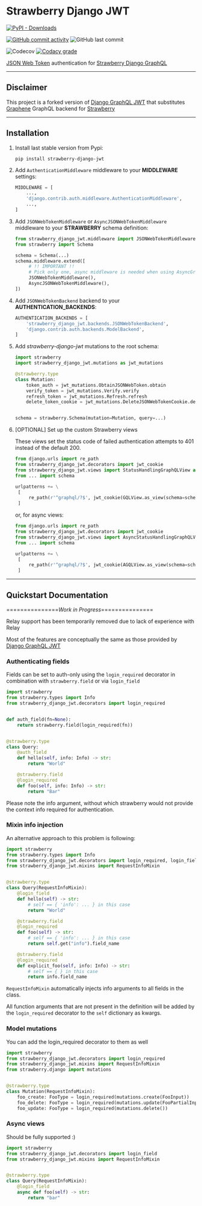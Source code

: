 # Strawberry Django JWT

[![PyPI - Downloads](https://img.shields.io/pypi/dm/strawberry-django-jwt?style=for-the-badge)](https://pypi.org/project/strawberry-django-jwt/)

[![GitHub commit activity](https://img.shields.io/github/commit-activity/m/KundaPanda/strawberry-django-jwt?style=for-the-badge)](https://github.com/KundaPanda/strawberry-django-jwt/graphs/commit-activity)
![GitHub last commit](https://img.shields.io/github/last-commit/KundaPanda/strawberry-django-jwt?style=for-the-badge)

![Codecov](https://img.shields.io/codecov/c/github/KundaPanda/strawberry-django-jwt?style=for-the-badge)
[![Codacy grade](https://img.shields.io/codacy/grade/aa892e1ed8924429af95d9eeaa495338?style=for-the-badge)](https://www.codacy.com/gh/KundaPanda/strawberry-django-jwt/dashboard?utm_source=github.com&utm_medium=referral&utm_content=KundaPanda/strawberry-django-jwt&utm_campaign=Badge_Grade)

[JSON Web Token](https://jwt.io/>) authentication
for [Strawberry Django GraphQL](https://strawberry.rocks/docs/integrations/django)

---

## Disclaimer

This project is a forked version of [Django GraphQL JWT](https://github.com/flavors/django-graphql-jwt) that
substitutes [Graphene](https://graphene-python.org/) GraphQL backend for [Strawberry](https://strawberry.rocks/)

---

## Installation

1. Install last stable version from Pypi:

   ```shell
   pip install strawberry-django-jwt
   ```

2. Add `AuthenticationMiddleware` middleware to your **MIDDLEWARE** settings:

   ```python
   MIDDLEWARE = [
       ...,
       'django.contrib.auth.middleware.AuthenticationMiddleware',
       ...,
   ]
   ```

3. Add `JSONWebTokenMiddleware` or `AsyncJSONWebTokenMiddleware` middleware to your **STRAWBERRY** schema definition:

   ```python
   from strawberry_django_jwt.middleware import JSONWebTokenMiddleware, AsyncJSONWebTokenMiddleware
   from strawberry import Schema

   schema = Schema(...)
   schema.middleware.extend([
        # !! IMPORTANT !!
        # Pick only one, async middleware is needed when using AsyncGraphQLSchema
        JSONWebTokenMiddleware(),
        AsyncJSONWebTokenMiddleware(),
   ])
   ```

4. Add `JSONWebTokenBackend` backend to your **AUTHENTICATION_BACKENDS**:

   ```python
   AUTHENTICATION_BACKENDS = [
       'strawberry_django_jwt.backends.JSONWebTokenBackend',
       'django.contrib.auth.backends.ModelBackend',
   ]
   ```

5. Add _strawberry-django-jwt_ mutations to the root schema:

   ```python
   import strawberry
   import strawberry_django_jwt.mutations as jwt_mutations

   @strawberry.type
   class Mutation:
       token_auth = jwt_mutations.ObtainJSONWebToken.obtain
       verify_token = jwt_mutations.Verify.verify
       refresh_token = jwt_mutations.Refresh.refresh
       delete_token_cookie = jwt_mutations.DeleteJSONWebTokenCookie.delete_cookie


   schema = strawberry.Schema(mutation=Mutation, query=...)
   ```

6. \[OPTIONAL\] Set up the custom Strawberry views

   These views set the status code of failed authentication attempts to 401 instead of the default 200.

   ```python
   from django.urls import re_path
   from strawberry_django_jwt.decorators import jwt_cookie
   from strawberry_django_jwt.views import StatusHandlingGraphQLView as GQLView
   from ... import schema

   urlpatterns += \
    [
        re_path(r'^graphql/?$', jwt_cookie(GQLView.as_view(schema=schema))),
    ]
   ```

   or, for async views:

   ```python
   from django.urls import re_path
   from strawberry_django_jwt.decorators import jwt_cookie
   from strawberry_django_jwt.views import AsyncStatusHandlingGraphQLView as AGQLView
   from ... import schema

   urlpatterns += \
    [
        re_path(r'^graphql/?$', jwt_cookie(AGQLView.as_view(schema=schema))),
    ]
   ```

---

## Quickstart Documentation

===============_Work in Progress_===============

Relay support has been temporarily removed due to lack of experience with Relay

Most of the features are conceptually the same as those provided
by [Django GraphQL JWT](https://github.com/flavors/django-graphql-jwt)

### Authenticating fields

Fields can be set to auth-only using the `login_required` decorator in combination with `strawberry.field` or
via `login_field`

```python
import strawberry
from strawberry.types import Info
from strawberry_django_jwt.decorators import login_required


def auth_field(fn=None):
    return strawberry.field(login_required(fn))


@strawberry.type
class Query:
    @auth_field
    def hello(self, info: Info) -> str:
        return "World"

    @strawberry.field
    @login_required
    def foo(self, info: Info) -> str:
        return "Bar"
```

Please note the info argument, without which strawberry would not provide the context info required for authentication.

### Mixin info injection

An alternative approach to this problem is following:

```python
import strawberry
from strawberry.types import Info
from strawberry_django_jwt.decorators import login_required, login_field
from strawberry_django_jwt.mixins import RequestInfoMixin


@strawberry.type
class Query(RequestInfoMixin):
    @login_field
    def hello(self) -> str:
        # self == { 'info': ... } in this case
        return "World"

    @strawberry.field
    @login_required
    def foo(self) -> str:
        # self == { 'info': ... } in this case
        return self.get("info").field_name

    @strawberry.field
    @login_required
    def explicit_foo(self, info: Info) -> str:
        # self == { } in this case
        return info.field_name
```

`RequestInfoMixin` automatically injects info arguments to all fields in the class.

All function arguments that are not present in the definition will be added by the `login_required` decorator to
the `self` dictionary as kwargs.

### Model mutations

You can add the login_required decorator to them as well

```python
import strawberry
from strawberry_django_jwt.decorators import login_required
from strawberry_django_jwt.mixins import RequestInfoMixin
from strawberry.django import mutations


@strawberry.type
class Mutation(RequestInfoMixin):
    foo_create: FooType = login_required(mutations.create(FooInput))
    foo_delete: FooType = login_required(mutations.update(FooPartialInput))
    foo_update: FooType = login_required(mutations.delete())
```

### Async views

Should be fully supported :)

```python
import strawberry
from strawberry_django_jwt.decorators import login_field
from strawberry_django_jwt.mixins import RequestInfoMixin


@strawberry.type
class Query(RequestInfoMixin):
    @login_field
    async def foo(self) -> str:
        return "bar"
```
